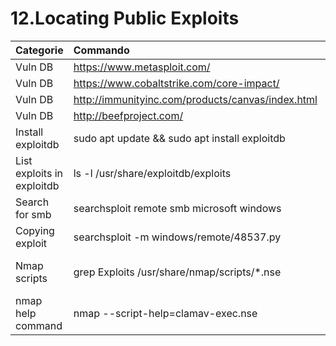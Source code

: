 # 12.Locating Public Exploits

| Categorie                  | Commando                                          | Omschrijving                    |   Voorbeeld |   Opmerkingen |
|:---------------------------|:--------------------------------------------------|:--------------------------------|------------:|--------------:|
| Vuln DB                    | https://www.metasploit.com/                       | nan                             |         nan |           nan |
| Vuln DB                    | https://www.cobaltstrike.com/core-impact/         | nan                             |         nan |           nan |
| Vuln DB                    | http://immunityinc.com/products/canvas/index.html | nan                             |         nan |           nan |
| Vuln DB                    | http://beefproject.com/                           | nan                             |         nan |           nan |
| Install exploitdb          | sudo apt update && sudo apt install exploitdb     | nan                             |         nan |           nan |
| List exploits in exploitdb | ls -l /usr/share/exploitdb/exploits               | nan                             |         nan |           nan |
| Search for smb             | searchsploit remote smb microsoft windows         | nan                             |         nan |           nan |
| Copying exploit            | searchsploit -m windows/remote/48537.py           | nan                             |         nan |           nan |
| Nmap scripts               | grep Exploits /usr/share/nmap/scripts/*.nse       | Search for al .nse nmap scripts |         nan |           nan |
| nmap help command          | nmap --script-help=clamav-exec.nse                | nan                             |         nan |           nan |
